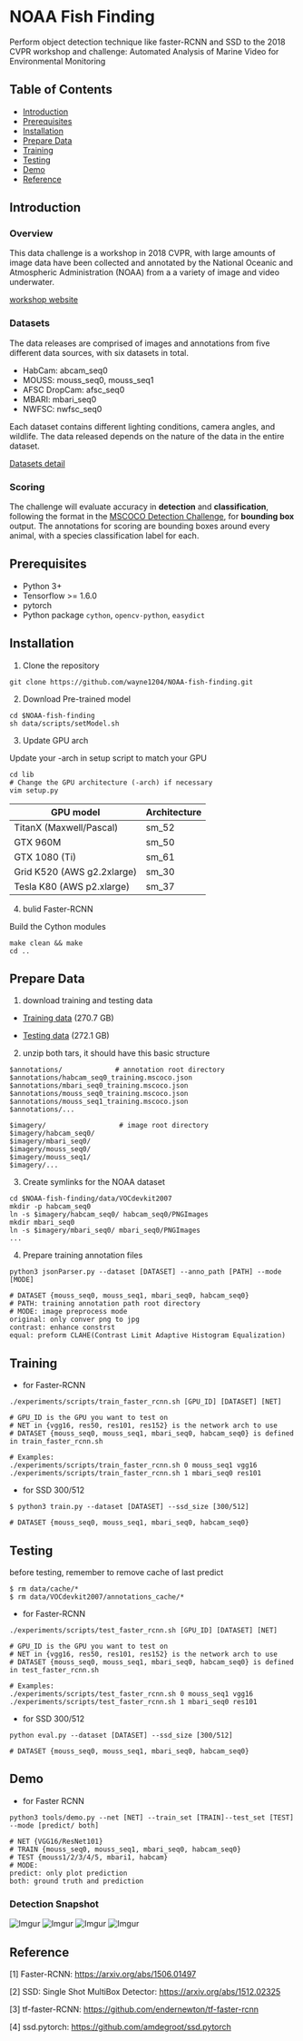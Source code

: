 # NOAA Fish Finding
Perform object detection technique like faster-RCNN and SSD to the 2018 CVPR workshop and challenge: Automated Analysis of Marine Video for Environmental Monitoring
## Table of Contents
- <a href='#introduction'>Introduction</a>
- <a href='#prerequisites'>Prerequisites</a>
- <a href='#installation'>Installation</a>
- <a href='#prepare-data'>Prepare Data</a>
- <a href='#training'>Training</a>
- <a href='#testing'>Testing</a>
- <a href='#demo'>Demo</a>
- <a href='#reference'>Reference</a>

## Introduction
### Overview
This data challenge is a workshop in 2018 CVPR, with large amounts of image data have been collected and annotated by the National Oceanic and Atmospheric Administration (NOAA) from a a variety of image and video underwater.

[workshop website](http://www.viametoolkit.org/cvpr-2018-workshop-data-challenge/)
### Datasets
The data releases are comprised of images and annotations from five different data sources, with six datasets in total.

- HabCam: abcam_seq0
- MOUSS: mouss_seq0, mouss_seq1
- AFSC DropCam: afsc_seq0
- MBARI: mbari_seq0
- NWFSC: nwfsc_seq0

Each dataset contains different lighting conditions, camera angles, and wildlife. The data released depends on the nature of the data in the entire dataset.

[Datasets detail](http://www.viametoolkit.org/cvpr-2018-workshop-data-challenge/challenge-data-description/)

### Scoring
The challenge will evaluate accuracy in **detection** and **classification**, following the format in the [MSCOCO Detection Challenge](http://cocodataset.org/#detection-2017), for **bounding box** output. 
The annotations for scoring are bounding boxes around every animal, with a species classification label for each.

## Prerequisites
- Python 3+
- Tensorflow >= 1.6.0
- pytorch
- Python package `cython`, `opencv-python`, `easydict`

## Installation
1. Clone the repository
```
git clone https://github.com/wayne1204/NOAA-fish-finding.git
```

2. Download Pre-trained model
```
cd $NOAA-fish-finding
sh data/scripts/setModel.sh
```

3. Update GPU arch

Update your -arch in setup script to match your GPU
  ```
  cd lib
  # Change the GPU architecture (-arch) if necessary
  vim setup.py
  ```

  | GPU model    | Architecture |
  | ------------- | ------------- |
  | TitanX (Maxwell/Pascal) | sm_52 |
  | GTX 960M | sm_50 |
  | GTX 1080 (Ti) | sm_61 |
  | Grid K520 (AWS g2.2xlarge) | sm_30 |
  | Tesla K80 (AWS p2.xlarge) | sm_37 |

4. bulid Faster-RCNN

Build the Cython modules
  ```
  make clean && make
  cd ..
  ```

## Prepare Data
1. download training and testing data 

- [Training data](https://challenge.kitware.com/girder#collection/5a722b2c56357d621cd46c22/folder/5ada227756357d4ff856f54d) (270.7 GB)

- [Testing data](https://challenge.kitware.com/girder#item/5af21e0f56357d4ff85723d6) (272.1 GB)

2. unzip both tars, it should have this basic structure
```
$annotations/             # annotation root directory
$annotations/habcam_seq0_training.mscoco.json
$annotations/mbari_seq0_training.mscoco.json
$annotations/mouss_seq0_training.mscoco.json
$annotations/mouss_seq1_training.mscoco.json
$annotations/...
```

```
$imagery/                  # image root directory
$imagery/habcam_seq0/
$imagery/mbari_seq0/
$imagery/mouss_seq0/
$imagery/mouss_seq1/
$imagery/...
```
3. Create symlinks for the NOAA dataset
```
cd $NOAA-fish-finding/data/VOCdevkit2007
mkdir -p habcam_seq0
ln -s $imagery/habcam_seq0/ habcam_seq0/PNGImages
mkdir mbari_seq0
ln -s $imagery/mbari_seq0/ mbari_seq0/PNGImages
...
```

4. Prepare training annotation files
```
python3 jsonParser.py --dataset [DATASET] --anno_path [PATH] --mode [MODE]

# DATASET {mouss_seq0, mouss_seq1, mbari_seq0, habcam_seq0}
# PATH: training annotation path root directory
# MODE: image preprocess mode
original: only conver png to jpg
contrast: enhance constrst
equal: preform CLAHE(Contrast Limit Adaptive Histogram Equalization)
```
## Training
- for Faster-RCNN
```
./experiments/scripts/train_faster_rcnn.sh [GPU_ID] [DATASET] [NET]

# GPU_ID is the GPU you want to test on
# NET in {vgg16, res50, res101, res152} is the network arch to use
# DATASET {mouss_seq0, mouss_seq1, mbari_seq0, habcam_seq0} is defined in train_faster_rcnn.sh

# Examples:
./experiments/scripts/train_faster_rcnn.sh 0 mouss_seq1 vgg16
./experiments/scripts/train_faster_rcnn.sh 1 mbari_seq0 res101
```
- for SSD 300/512
```
$ python3 train.py --dataset [DATASET] --ssd_size [300/512]

# DATASET {mouss_seq0, mouss_seq1, mbari_seq0, habcam_seq0}
```

## Testing
before testing, remember to remove cache of last predict
```
$ rm data/cache/*
$ rm data/VOCdevkit2007/annotations_cache/*
```

- for Faster-RCNN
```
./experiments/scripts/test_faster_rcnn.sh [GPU_ID] [DATASET] [NET]

# GPU_ID is the GPU you want to test on
# NET in {vgg16, res50, res101, res152} is the network arch to use
# DATASET {mouss_seq0, mouss_seq1, mbari_seq0, habcam_seq0} is defined in test_faster_rcnn.sh

# Examples:
./experiments/scripts/test_faster_rcnn.sh 0 mouss_seq1 vgg16
./experiments/scripts/test_faster_rcnn.sh 1 mbari_seq0 res101
```

- for SSD 300/512
```
python eval.py --dataset [DATASET] --ssd_size [300/512]

# DATASET {mouss_seq0, mouss_seq1, mbari_seq0, habcam_seq0}
```
## Demo
- for Faster RCNN
```
python3 tools/demo.py --net [NET] --train_set [TRAIN]--test_set [TEST] --mode [predict/ both]

# NET {VGG16/ResNet101}
# TRAIN {mouss_seq0, mouss_seq1, mbari_seq0, habcam_seq0}
# TEST {mouss1/2/3/4/5, mbari1, habcam}
# MODE: 
predict: only plot prediction
both: ground truth and prediction
```

### Detection Snapshot

![Imgur](https://i.imgur.com/taxCKzh.png)
![Imgur](https://i.imgur.com/11R8K7i.png)
![Imgur](https://i.imgur.com/oaev5Kr.png)
![Imgur](https://i.imgur.com/8hu6HQD.png)

## Reference
[1] Faster-RCNN: https://arxiv.org/abs/1506.01497

[2] SSD: Single Shot MultiBox Detector: https://arxiv.org/abs/1512.02325

[3] tf-faster-RCNN: https://github.com/endernewton/tf-faster-rcnn

[4] ssd.pytorch: https://github.com/amdegroot/ssd.pytorch